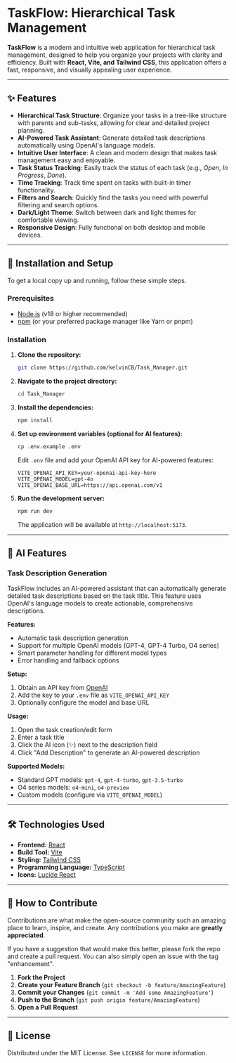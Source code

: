 # TaskFlow: Hierarchical Task Management



**TaskFlow** is a modern and intuitive web application for hierarchical task management, designed to help you organize your projects with clarity and efficiency. Built with **React, Vite, and Tailwind CSS**, this application offers a fast, responsive, and visually appealing user experience.

---

## ✨ Features

-   **Hierarchical Task Structure**: Organize your tasks in a tree-like structure with parents and sub-tasks, allowing for clear and detailed project planning.
-   **AI-Powered Task Assistant**: Generate detailed task descriptions automatically using OpenAI's language models.
-   **Intuitive User Interface**: A clean and modern design that makes task management easy and enjoyable.
-   **Task Status Tracking**: Easily track the status of each task (e.g., *Open*, *In Progress*, *Done*).
-   **Time Tracking**: Track time spent on tasks with built-in timer functionality.
-   **Filters and Search**: Quickly find the tasks you need with powerful filtering and search options.
-   **Dark/Light Theme**: Switch between dark and light themes for comfortable viewing.
-   **Responsive Design**: Fully functional on both desktop and mobile devices.

---

## 🚀 Installation and Setup

To get a local copy up and running, follow these simple steps.

### Prerequisites

-   [Node.js](https://nodejs.org/) (v18 or higher recommended)
-   [npm](https://www.npmjs.com/) (or your preferred package manager like Yarn or pnpm)

### Installation

1.  **Clone the repository:**
    ```sh
    git clone https://github.com/kelvinCB/Task_Manager.git
    ```
2.  **Navigate to the project directory:**
    ```sh
    cd Task_Manager
    ```
3.  **Install the dependencies:**
    ```sh
    npm install
    ```
4.  **Set up environment variables (optional for AI features):**
    ```sh
    cp .env.example .env
    ```
    Edit `.env` file and add your OpenAI API key for AI-powered features:
    ```
    VITE_OPENAI_API_KEY=your-openai-api-key-here
    VITE_OPENAI_MODEL=gpt-4o
    VITE_OPENAI_BASE_URL=https://api.openai.com/v1
    ```

5.  **Run the development server:**
    ```sh
    npm run dev
    ```
    The application will be available at `http://localhost:5173`.

---

## 🤖 AI Features

### Task Description Generation

TaskFlow includes an AI-powered assistant that can automatically generate detailed task descriptions based on the task title. This feature uses OpenAI's language models to create actionable, comprehensive descriptions.

**Features:**
- Automatic task description generation
- Support for multiple OpenAI models (GPT-4, GPT-4 Turbo, O4 series)
- Smart parameter handling for different model types
- Error handling and fallback options

**Setup:**
1. Obtain an API key from [OpenAI](https://platform.openai.com/api-keys)
2. Add the key to your `.env` file as `VITE_OPENAI_API_KEY`
3. Optionally configure the model and base URL

**Usage:**
1. Open the task creation/edit form
2. Enter a task title
3. Click the AI icon (✨) next to the description field
4. Click "Add Description" to generate an AI-powered description

**Supported Models:**
- Standard GPT models: `gpt-4`, `gpt-4-turbo`, `gpt-3.5-turbo`
- O4 series models: `o4-mini`, `o4-preview`
- Custom models (configure via `VITE_OPENAI_MODEL`)

---

## 🛠️ Technologies Used

-   **Frontend:** [React](https://reactjs.org/)
-   **Build Tool:** [Vite](https://vitejs.dev/)
-   **Styling:** [Tailwind CSS](https://tailwindcss.com/)
-   **Programming Language:** [TypeScript](https://www.typescriptlang.org/)
-   **Icons:** [Lucide React](https://lucide.dev/guide/packages/lucide-react)

---

## 🤝 How to Contribute

Contributions are what make the open-source community such an amazing place to learn, inspire, and create. Any contributions you make are **greatly appreciated**.

If you have a suggestion that would make this better, please fork the repo and create a pull request. You can also simply open an issue with the tag "enhancement".

1.  **Fork the Project**
2.  **Create your Feature Branch** (`git checkout -b feature/AmazingFeature`)
3.  **Commit your Changes** (`git commit -m 'Add some AmazingFeature'`)
4.  **Push to the Branch** (`git push origin feature/AmazingFeature`)
5.  **Open a Pull Request**

---

## 📄 License

Distributed under the MIT License. See `LICENSE` for more information.
